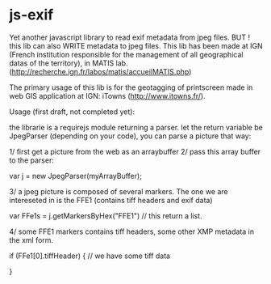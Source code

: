 js-exif
=======

Yet another javascript library to read exif metadata from jpeg files. BUT ! this lib can also WRITE metadata to jpeg files.
 This lib has been made at IGN (French institution responsible for the management of all geographical datas of the territory), in MATIS lab. (http://recherche.ign.fr/labos/matis/accueilMATIS.php)


The primary usage of this lib is for the geotagging of printscreen made in web GIS application at IGN: iTowns (http://www.itowns.fr/).


Usage (first draft, not completed yet):

the librarie is a requirejs module returning a parser. let the return variable be JpegParser (depending on your code), you can parse a picture that way:

1/ first get a picture from the web as an arraybuffer
2/ pass this array buffer to the parser:

var j = new JpegParser(myArrayBuffer);

3/ a jpeg picture is composed of several markers. The one we are intereseted in is the FFE1 (contains tiff headers and exif data)

var FFe1s = j.getMarkersByHex("FFE1") // this return a list.

4/ some FFE1 markers contains tiff headers, some other XMP metadata in the xml form.

if (FFe1[0].tiffHeader) {
  // we have some tiff data
  
}
